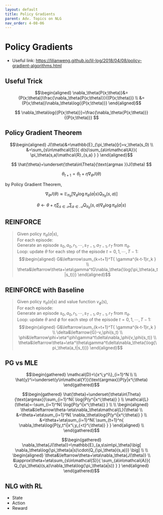 ```yaml
---
layout: default
title: Policy Gradients
parent: Adv. Topics on NLG
nav_order: 4-08-06
---
```


# Policy Gradients

- Useful link: https://lilianweng.github.io/lil-log/2018/04/08/policy-gradient-algorithms.html

## Useful Trick

$$\begin{aligned}
\nabla_\theta{P(x;\theta)}&={P(x;\theta)}\frac{\nabla_\theta{P(x;\theta)}}{{P(x;\theta)}} \\
&={P(x;\theta)}\nabla_\theta\log{{P(x;\theta)}}
\end{aligned}$$

$$
\nabla_\theta\log{{P(x;\theta)}}=\frac{\nabla_\theta{P(x;\theta)}}{{P(x;\theta)}}
$$

## Policy Gradient Theorem

$$\begin{aligned}
J(\theta)&=\mathbb{E}_{\pi_\theta}[r]=v_\theta(s_0) \\
&=\sum_{s\in\mathcal{S}}{
    d(s)\sum_{a\in\mathcal{A}}{
        \pi_\theta(s,a)\mathcal{R}_{s,a}
    }
}
\end{aligned}$$

$$
\hat{\theta}=\underset{\theta\in\Theta}{\text{argmax }}J(\theta)
$$

$$
\theta_{t+1}=\theta_t+\eta\nabla_\theta{J(\theta)}
$$

by Policy Gradient Theorem,

$$
\nabla_\theta{J(\theta)}\approx\mathbb{E}_{\pi_\theta}\big[
    \nabla_\theta{\log{\pi_\theta(a|s)}}Q_{\pi_\theta}(s,a)
\big]
$$

$$
\theta\leftarrow\theta+\eta\sum_{s\in\mathcal{S}}{
    \sum_{a\in\mathcal{A}}{
        Q_{\pi_\theta}(s,a)\nabla_\theta\log{\pi_\theta(a|s)}
    }
}
$$

## REINFORCE

> Given policy $\pi_\theta(a|s)$, <br>
> For each episode: <br>
> Generate an episode $s_0,a_0,r_1,\cdots,s_{T-1},a_{T-1},r_T$ from $\pi_\theta$. <br>
> Loop: update $\theta$ for each step of the episode $t=0,1,\cdots,T-1$:
> $$\begin{aligned}
G&\leftarrow\sum_{k=t+1}^T{
    \gamma^{k-t-1}r_k
} \\
\theta&\leftarrow\theta+\eta\gamma^tG\nabla_\theta{\log{\pi_\theta(a_t|s_t)}}
\end{aligned}$$

## REINFORCE with Baseline

> Given policy $\pi_\theta(a|s)$ and value function $v_\phi$(s), <br>
> For each episode: <br>
> Generate an episode $s_0,a_0,r_1,\cdots,s_{T-1},a_{T-1},r_T$ from $\pi_\theta$. <br>
> Loop: update $\theta$ and $\phi$ for each step of the episode $t=0,1,\cdots,T-1$:
> $$\begin{aligned}
G&\leftarrow\sum_{k=t+1}^T{
    \gamma^{k-t-1}r_k
} \\
\delta&\leftarrow{G}-v_\phi(s_t) \\
\phi&\leftarrow\phi+\eta^\phi\gamma^t\delta\nabla_\phi{v_\phi(s_t)} \\
\theta&\leftarrow\theta+\eta^\theta\gamma^t\delta\nabla_\theta{\log{\pi_\theta(a_t|s_t)}}
\end{aligned}$$

<!--
## Actor Critic

$$
\theta\leftarrow\theta+\eta{Q_{\pi_\theta}(s_t,a_t)}\nabla_\theta{\log{\pi_\theta}(a_t|s_t)}
$$

$$
\theta\leftarrow\theta+\eta\big(
    Q_{\pi_\theta}(s_t,a_t;\psi)-v_{\pi_\theta}(s_t;\phi)
\big)\nabla_\theta{\log{\pi_\theta}(a_t|s_t)}
$$

$$
\theta\leftarrow\theta+\eta\big(
    r_{t+1}+\gamma{v_{\pi_\theta}(s_{t+1};\phi)}-v_{\pi_\theta}(s_t;\phi)
\big)\nabla_\theta{\log{\pi_\theta}(a_t|s_t)}
$$
-->

## PG vs MLE

$$\begin{gathered}
\mathcal{D}=\{x^i,y^i\}_{i=1}^N \\
\\
\hat{y}^i=\underset{y\in\mathcal{Y}}{\text{argmax}}P(y|x^i;\theta)
\end{gathered}$$

$$\begin{gathered}
\hat{\theta}=\underset{\theta\in\Theta}{\text{argmax}}\sum_{i=1}^N{
    \log{P(y^i|x^i;\theta)}
}
\\
\mathcal{L}(\theta)=-\sum_{i=1}^N{
    \log{P(y^i|x^i;\theta)}
} \\
\\
\begin{aligned}
\theta&\leftarrow\theta-\eta\nabla_\theta\mathcal{L}(\theta) \\
&=\theta+\eta\sum_{i=1}^N{
    \nabla_\theta\log{P(y^i|x^i;\theta)}
} \\
&=\theta+\eta\sum_{i=1}^N{
    \sum_{t=1}^n{
        \nabla_\theta\log{P(y_t^i|x^i,y_{<t}^i;\theta)}
    }
}
\end{aligned} \\
\end{gathered}$$

$$\begin{gathered}
\nabla_\theta{J(\theta)}=\mathbb{E}_{a,s\sim\pi_\theta}\big[
    \nabla_\theta\log{\pi_\theta(a|s)\cdot{Q_{\pi_\theta}(s,a)}}
\big] \\
\\
\begin{aligned}
\theta&\leftarrow\theta+\eta\nabla_\theta{J(\theta)} \\
&\approx\theta+\eta\sum_{s\in\mathcal{S}}{
    \sum_{a\in\mathcal{A}}{
        Q_{\pi_\theta}(s,a)\nabla_\theta\log{\pi_\theta(a|s)}
    }
}
\end{aligned}
\end{gathered}$$

## NLG with RL

- State
- Action
- Reward

